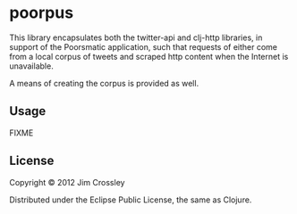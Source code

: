 # poorpus

This library encapsulates both the twitter-api and clj-http libraries,
in support of the Poorsmatic application, such that requests of either
come from a local corpus of tweets and scraped http content when the
Internet is unavailable.

A means of creating the corpus is provided as well.

## Usage

FIXME

## License

Copyright © 2012 Jim Crossley

Distributed under the Eclipse Public License, the same as Clojure.
